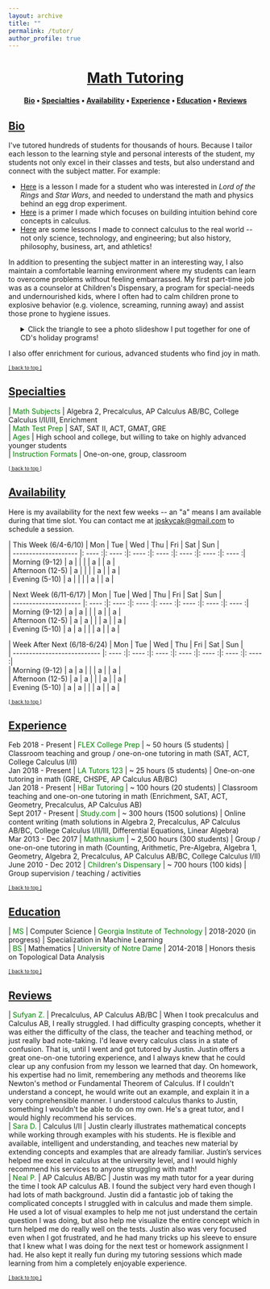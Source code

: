 ```yaml
---
layout: archive
title: ""
permalink: /tutor/
author_profile: true
---
```


# [<center>Math Tutoring</center>](#top)

<center><b><font color="blue"><a href="http://www.jpskycak.com/tutor/#bio">Bio</a></font> • <font color="blue"><a href="http://www.jpskycak.com/tutor/#specialties">Specialties</a></font> • <font color="blue"><a href="http://www.jpskycak.com/tutor/#availability">Availability</a></font> • <font color="blue"><a href="http://www.jpskycak.com/tutor/#experience">Experience</a></font> • <font color="blue"><a href="http://www.jpskycak.com/tutor/#education">Education</a></font> • <font color="blue"><a href="http://www.jpskycak.com/tutor/#reviews">Reviews</a></font></b></center>

## [Bio](#bio)

I've tutored hundreds of students for thousands of hours. Because I tailor each lesson to the learning style and personal interests of the student, my students not only excel in their classes and tests, but also understand and connect with the subject matter. For example:
<ul><li><font color="blue"><a href="https://jpskycak.github.io/files/jpskycak-ian.pdf">Here</a></font> is a lesson I made for a student who was interested in <i>Lord of the Rings</i> and <i>Star Wars</i>, and needed to understand the math and physics behind an egg drop experiment.</li>  
<li><font color="blue"><a href="https://jpskycak.github.io/files/jpskycak-calc_primer.pdf">Here</a></font> is a primer I made which focuses on building intuition behind core concepts in calculus.</li>  
<li><font color="blue"><a href="https://jpskycak.github.io/files/jpskycak-calc_connections.pdf">Here</a></font> are some lessons I made to connect calculus to the real world -- not only science, technology, and engineering; but also history, philosophy, business, art, and athletics!</li></ul>

In addition to presenting the subject matter in an interesting way, I also maintain a comfortable learning environment where my students can learn to overcome problems without feeling embarrassed. My first part-time job was as a counselor at Children's Dispensary, a program for special-needs and undernourished kids, where I often had to calm children prone to explosive behavior (e.g. violence, screaming, running away) and assist those prone to hygiene issues.

<ul style="list-style-type:none"><li><details><summary>Click the triangle to see a photo slideshow I put together for one of CD's holiday programs!</summary><video src="https://jpskycak.github.io/files/jpskycak-childrens_dispensary.mp4" width="320" height="200" controls preload></video></details></li></ul>   

I also offer enrichment for curious, advanced students who find joy in math.  

<font size="1" color="blue"><a href="http://www.jpskycak.com/tutor/#top">[ back to top ]</a></font>

## [Specialties](#specialties)

 | <font color="green">Math Subjects</font> | Algebra 2, Precalculus, AP Calculus AB/BC, College Calculus I/II/III, Enrichment  
 | <font color="green">Math Test Prep</font> | SAT, SAT II, ACT, GMAT, GRE  
 | <font color="green">Ages</font> | High school and college, but willing to take on highly advanced younger students  
 | <font color="green">Instruction Formats</font> | One-on-one, group, classroom  
 
<font size="1" color="blue"><a href="http://www.jpskycak.com/tutor/#top">[ back to top ]</a></font>

## [Availability](#availability)

Here is my availability for the next few weeks -- an "a" means I am available during that time slot. You can contact me at jpskycak@gmail.com to schedule a session.  

| This Week (6/4-6/10) | Mon    | Tue    | Wed    | Thu    | Fri    | Sat    | Sun    |  
| -------------------- |: ---- :|: ---- :|: ---- :|: ---- :|: ---- :|: ---- :|: ---- :|  
| Morning (9-12)       | a      |        |        |        | a      |        | a      |  
| Afternoon (12-5)     | a      |        |        |        | a      |        | a      |  
| Evening (5-10)       | a      |        |        |        | a      |        | a      |  

| Next Week (6/11-6/17) | Mon    | Tue    | Wed    | Thu    | Fri    | Sat    | Sun    |  
| --------------------- |: ---- :|: ---- :|: ---- :|: ---- :|: ---- :|: ---- :|: ---- :|  
| Morning (9-12)        | a      | a      |        |        | a      |        | a      |  
| Afternoon (12-5)      | a      | a      |        |        | a      |        | a      |  
| Evening (5-10)        | a      | a      |        |        | a      |        | a      |  

| Week After Next (6/18-6/24) | Mon    | Tue    | Wed    | Thu    | Fri    | Sat    | Sun    |  
| --------------------------- |: ---- :|: ---- :|: ---- :|: ---- :|: ---- :|: ---- :|: ---- :|  
| Morning (9-12)              | a      | a      |        |        | a      |        | a      |  
| Afternoon (12-5)            | a      | a      |        |        | a      |        | a      |  
| Evening (5-10)              | a      | a      |        |        | a      |        | a      |  

<font size="1" color="blue"><a href="http://www.jpskycak.com/tutor/#top">[ back to top ]</a></font>

## [Experience](#experience)

Feb 2018 - Present | <font color="green">FLEX College Prep</font> | ~ 50 hours (5 students) | Classroom teaching and group / one-on-one tutoring in math (SAT, ACT, College Calculus I/II)  
Jan 2018 - Present | <font color="green">LA Tutors 123</font> | ~ 25 hours (5 students) | One-on-one tutoring in math (GRE, CHSPE, AP Calculus AB/BC)  
Jan 2018 - Present | <font color="green">HBar Tutoring</font> | ~ 100 hours (20 students) | Classroom teaching and one-on-one tutoring in math (Enrichment, SAT, ACT, Geometry, Precalculus, AP Calculus AB)  
Sept 2017 - Present | <font color="green">Study.com</font> | ~ 300 hours (1500 solutions) | Online content writing (math solutions in Algebra 2, Precalculus, AP Calculus AB/BC, College Calculus I/II/III, Differential Equations, Linear Algebra)  
Mar 2013 - Dec 2017 | <font color="green">Mathnasium</font> | ~ 2,500 hours (300 students) | Group / one-on-one tutoring in math  (Counting, Arithmetic, Pre-Algebra, Algebra 1, Geometry, Algebra 2, Precalculus, AP Calculus AB/BC, College Calculus I/II)
June 2010 - Dec 2012 | <font color="green">Children's Dispensary</font> | ~ 700 hours (100 kids) | Group supervision / teaching / activities  

<font size="1" color="blue"><a href="http://www.jpskycak.com/tutor/#top">[ back to top ]</a></font>

## [Education](#education)

 | <font color="green">MS</font> | Computer Science | <font color="green">Georgia Institute of Technology</font> | 2018-2020 (in progress) | Specialization in Machine Learning  
 | <font color="green">BS</font> | Mathematics | <font color="green">University of Notre Dame</font> | 2014-2018 | Honors thesis on Topological Data Analysis  
 
<font size="1" color="blue"><a href="http://www.jpskycak.com/tutor/#top">[ back to top ]</a></font>

## [Reviews](#reviews)

 | <font color="green">Sufyan Z.</font> | Precalculus, AP Calculus AB/BC | When I took precalculus and Calculus AB, I really struggled. I had difficulty grasping concepts, whether it was either the difficulty of the class, the teacher and teaching method, or just really bad note-taking. I'd leave every calculus class in a state of confusion. That is, until I went and got tutored by Justin. Justin offers a great one-on-one tutoring experience, and I always knew that he could clear up any confusion from my lesson we learned that day. On homework, his expertise had no limit, remembering any methods and theorems like Newton's method or Fundamental Theorem of Calculus. If I couldn't understand a concept, he would write out an example, and explain it in a very comprehensible manner. I understood calculus thanks to Justin, something I wouldn't be able to do on my own. He's a great tutor, and I would highly recommend his services.  
 | <font color="green">Sara D.</font> | Calculus I/II | Justin clearly illustrates mathematical concepts while working through examples with his students. He is flexible and available, intelligent and understanding, and teaches new material by extending concepts and examples that are already familiar. Justin’s services helped me excel in calculus at the university level, and I would highly recommend his services to anyone struggling with math!   
 | <font color="green">Neal P.</font> | AP Calculus AB/BC | Justin was my math tutor for a year during the time I took AP calculus AB. I found the subject very hard even though I had lots of math background. Justin did a fantastic job of taking the complicated concepts I struggled with in calculus and made them simple. He used a lot of visual examples to help me not just understand the certain question I was doing, but also help me visualize the entire concept which in turn helped me do really well on the tests. Justin also was very focused even when I got frustrated, and he had many tricks up his sleeve to ensure that I knew what I was doing for the next test or homework assignment I had. He also kept it really fun during my tutoring sessions which made learning from him a completely enjoyable experience.  

<font size="1" color="blue"><a href="http://www.jpskycak.com/tutor/#top">[ back to top ]</a></font>

